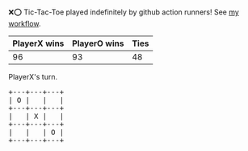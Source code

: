 :x::o: Tic-Tac-Toe played indefinitely by github action runners! See [my workflow](.github/workflows/play.yaml).

|PlayerX wins|PlayerO wins|Ties|
|-|-|-|
|96|93|48|

PlayerX's turn.

<pre>
+---+---+---+
| O |   |   |
+---+---+---+
|   | X |   |
+---+---+---+
|   |   | O |
+---+---+---+
</pre>